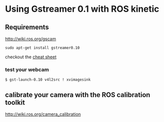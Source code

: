 # Using Gstreamer 0.1 with ROS kinetic

## Requirements

http://wiki.ros.org/gscam

```
sudo apt-get install gstreamer0.10
```

checkout the [cheat sheet](http://wiki.oz9aec.net/index.php/Gstreamer_cheat_sheet)


### test your webcam

```
$ gst-launch-0.10 v4l2src ! xvimagesink
```

## calibrate your camera with the ROS calibration toolkit

http://wiki.ros.org/camera_calibration


